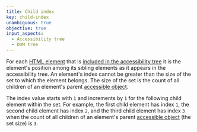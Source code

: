 ```yaml
---
title: Child index
key: child-index
unambiguous: true
objective: true
input_aspects:
  - Accessibility tree
  - DOM tree
---
```


For each [HTML element][] that is [included in the accessibility tree][] it is the element's position among its sibling elements as it appears in the accessibility tree. An element's index cannot be greater than the size of the set to which the element belongs. The size of the set is the count of all children of an element's parent [accessible object][].

The index value starts with `1` and increments by `1` for the following child element within the set. For example, the first child element has index `1`, the second child element has index `2`, and the third child element has index `3` when the count of all children of an element's parent [accessible object][] (the set size) is `3`.

[accessible object]: https://www.w3.org/TR/core-aam-1.1/#dfn-accessible-object
[html element]: https://html.spec.whatwg.org/#htmlelement
[included in the accessibility tree]: #included-in-the-accessibility-tree
